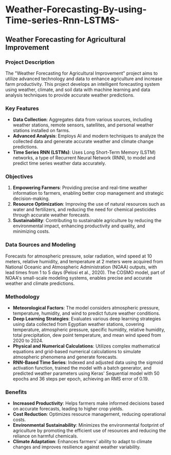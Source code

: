 # Weather-Forecasting-By-using-Time-series-Rnn-LSTMS-
## Weather Forecasting for Agricultural Improvement

### Project Description

The "Weather Forecasting for Agricultural Improvement" project aims to utilize advanced technology and data to enhance agriculture and increase farm productivity. This project develops an intelligent forecasting system using weather, climate, and soil data with machine learning and data analysis techniques to provide accurate weather predictions.

### Key Features

- **Data Collection**: Aggregates data from various sources, including weather stations, remote sensors, satellites, and personal weather stations installed on farms.
- **Advanced Analysis**: Employs AI and modern techniques to analyze the collected data and generate accurate weather and climate change predictions.
- **Time Series RNN (LSTMs)**: Uses Long Short-Term Memory (LSTM) networks, a type of Recurrent Neural Network (RNN), to model and predict time series weather data accurately.

### Objectives

1. **Empowering Farmers**: Providing precise and real-time weather information to farmers, enabling better crop management and strategic decision-making.
2. **Resource Optimization**: Improving the use of natural resources such as water and fertilizers, and reducing the need for chemical pesticides through accurate weather forecasts.
3. **Sustainability**: Contributing to sustainable agriculture by reducing the environmental impact, enhancing productivity and quality, and minimizing costs.

### Data Sources and Modeling

Forecasts for atmospheric pressure, solar radiation, wind speed at 10 meters, relative humidity, and temperature at 2 meters were acquired from National Oceanic and Atmospheric Administration (NOAA) outputs, with lead times from 1 to 5 days (Pelosi et al., 2020). The COSMO model, part of NOAA's small-scale modeling systems, enables precise and accurate weather and climate predictions.

### Methodology

- **Meteorological Factors**: The model considers atmospheric pressure, temperature, humidity, and wind to predict future weather conditions.
- **Deep Learning Strategies**: Evaluates various deep learning strategies using data collected from Egyptian weather stations, covering temperature, atmospheric pressure, specific humidity, relative humidity, total precipitation, dew point temperature, and mean wind speed from 2020 to 2024.
- **Physical and Numerical Calculations**: Utilizes complex mathematical equations and grid-based numerical calculations to simulate atmospheric phenomena and generate forecasts.
- **RNN-Based Time Series**: Indexed and adjusted data using the sigmoid activation function, trained the model with a batch generator, and predicted weather parameters using Keras' Sequential model with 50 epochs and 36 steps per epoch, achieving an RMS error of 0.19.

### Benefits

- **Increased Productivity**: Helps farmers make informed decisions based on accurate forecasts, leading to higher crop yields.
- **Cost Reduction**: Optimizes resource management, reducing operational costs.
- **Environmental Sustainability**: Minimizes the environmental footprint of agriculture by promoting the efficient use of resources and reducing the reliance on harmful chemicals.
- **Climate Adaptation**: Enhances farmers' ability to adapt to climate changes and improves resilience against weather variability.

